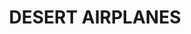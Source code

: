 ---
title: "DESERT AIRPLANES"
price: "TBA"
desc: "Opis nije dostupan"
img_path: "/assets/img/A.MIG-7424.jpg"
brand: AMMO
available: true
cat: "weathering"
subcat: "AIRPLANE WEATHERING SETS"
subsubcat: "SS"
---